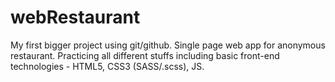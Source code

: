 # webRestaurant
My first bigger project using git/github. Single page web app for anonymous restaurant. Practicing all different stuffs including basic front-end technologies - HTML5, CSS3 (SASS/.scss), JS. 

